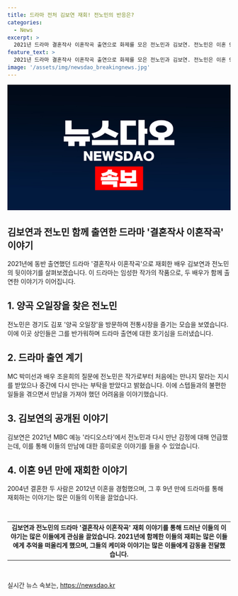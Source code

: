 ```yaml
---
title: 드라마 전처 김보연 재회! 전노민의 반응은?
categories:
  - News
excerpt: >
  2021년 드라마 결혼작사 이혼작곡 출연으로 화제를 모은 전노민과 김보연. 전노민은 이혼 9년 만에 재회한 뒷이야기를 TV조선 이제 혼자다에서 공개했다. 드라마 출연 계기, 스태프들의 대처 등을 솔직하게 밝히며 오해를 풀었다. 김보연은 MBC 예능에서 재회한 이야기를 전했는데, 두 사람은 2004년 결혼 후 2012년 이혼했으며 연상이라는 점이 눈길을 끈다. 전노민과 김보연의 드라마 속 재회는 팬들에게 감동을 전해주고 있다. (총 150자)
feature_text: >
  2021년 드라마 결혼작사 이혼작곡 출연으로 화제를 모은 전노민과 김보연. 전노민은 이혼 9년 만에 재회한 뒷이야기를 TV조선 이제 혼자다에서 공개했다. 드라마 출연 계기, 스태프들의 대처 등을 솔직하게 밝히며 오해를 풀었다. 김보연은 MBC 예능에서 재회한 이야기를 전했는데, 두 사람은 2004년 결혼 후 2012년 이혼했으며 연상이라는 점이 눈길을 끈다. 전노민과 김보연의 드라마 속 재회는 팬들에게 감동을 전해주고 있다. (총 150자)
image: '/assets/img/newsdao_breakingnews.jpg'
---
```


<p><img src="/assets/img/newsdao_breakingnews.jpg" alt="ranknews 속보" /></p>

<h2 data-ke-size="size26">김보연과 전노민 함께 출연한 드라마 '결혼작사 이혼작곡' 이야기</h2>

<p data-ke-size="size16">2021년에 동반 출연했던 드라마 '결혼작사 이혼작곡'으로 재회한 배우 김보연과 전노민의 뒷이야기를 살펴보겠습니다. 이 드라마는 임성한 작가의 작품으로, 두 배우가 함께 출연한 이야기가 이어집니다.</p>

<h2 data-ke-size="size24">1. 양곡 오일장을 찾은 전노민</h2>

<p data-ke-size="size16">전노민은 경기도 김포 '양곡 오일장'을 방문하여 전통시장을 즐기는 모습을 보였습니다. 이에 이곳 상인들은 그를 반가워하며 드라마 출연에 대한 호기심을 드러냈습니다.</p>

<h2 data-ke-size="size24">2. 드라마 출연 계기</h2>

<p data-ke-size="size16">MC 박미선과 배우 조윤희의 질문에 전노민은 작가로부터 처음에는 만나지 말라는 지시를 받았으나 중간에 다시 만나는 부탁을 받았다고 밝혔습니다. 이에 스텝들과의 불편한 일들을 겪으면서 만남을 가져야 했던 어려움을 이야기했습니다.</p>

<h2 data-ke-size="size24">3. 김보연의 공개된 이야기</h2>

<p data-ke-size="size16">김보연은 2021년 MBC 예능 '라디오스타'에서 전노민과 다시 만난 감정에 대해 언급했는데, 이를 통해 이들의 만남에 대한 흥미로운 이야기를 들을 수 있었습니다.</p>

<h2 data-ke-size="size24">4. 이혼 9년 만에 재회한 이야기</h2>

<p data-ke-size="size16">2004년 결혼한 두 사람은 2012년 이혼을 경험했으며, 그 후 9년 만에 드라마를 통해 재회하는 이야기는 많은 이들의 이목을 끌었습니다.</p>

<p data-ke-size="size16">&nbsp;</p>

<table>
   <tbody>
      <tr>
         <td style="text-align: center; height: 17px;"><b>김보연과 전노민의 드라마 '결혼작사 이혼작곡' 재회 이야기를 통해 드러난 이들의 이야기는 많은 이들에게 관심을 끌었습니다. 2021년에 함께한 이들의 재회는 많은 이들에게 추억을 떠올리게 했으며, 그들의 케미와 이야기는 많은 이들에게 감동을 전달했습니다.</b></td>
      </tr>
   </tbody>
</table>

<p data-ke-size="size16">&nbsp;</p>
실시간 뉴스 속보는, <a href="https://newsdao.kr" rel="dofollow">https://newsdao.kr</a>


